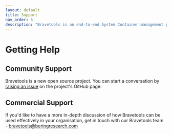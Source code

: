 ```yaml
---
layout: default
title: Support
nav_order: 5
description: "Bravetools is an end-to-end System Container management platform. Bravetools makes it easy to configure, build, and deploy reproducible and isolated environments either on single machines or large clusters."
---
```


# Getting Help

## Community Support

Bravetools is a new open source project. You can start a conversation by [raising an issue](https://github.com/beringresearch/bravetools/issues) on the project's GitHub page.

## Commercial Support

If you'd like to have a more in-depth discussion of how Bravetools can be used effectively in your organisation, get in touch with our Bravetools team - [bravetools@beringresearch.com](mailto:bravetools@beringresesarch.com?subject=[Support]%20Bravetools%20Information)